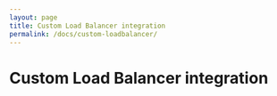 ```yaml
---
layout: page
title: Custom Load Balancer integration
permalink: /docs/custom-loadbalancer/
---
```


Custom Load Balancer integration
================================